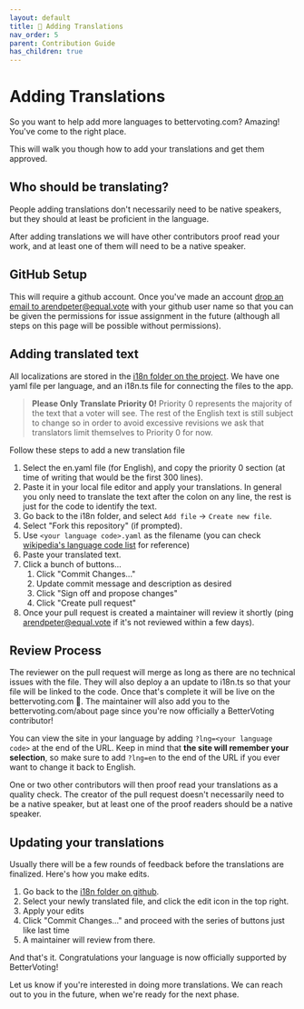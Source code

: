```yaml
---
layout: default
title: 🔡 Adding Translations
nav_order: 5
parent: Contribution Guide
has_children: true
---
```


# Adding Translations

So you want to help add more languages to bettervoting.com? Amazing! You've come to the right place.

This will walk you though how to add your translations and get them approved.

## Who should be translating?

People adding translations don't necessarily need to be native speakers, but they should at least be proficient in the language. 

After adding translations we will have other contributors proof read your work, and at least one of them will need to be a native speaker. 

## GitHub Setup

This will require a github account. Once you've made an account [drop an email to arendpeter@equal.vote](mailto:arendpeter@equal.vote?subject=Triage%20Permissions%20Request&body=Hi%20there!%20Please%20add%20triage%20permissions%20for%20INSERT_GITHUB_USER_NAME.) with your github user name so that you can be given the permissions for issue assignment in the future (although all steps on this page will be possible without permissions).

## Adding translated text

All localizations are stored in the [i18n folder on the project](https://github.com/Equal-Vote/star-server/tree/main/packages/frontend/src/i18n). We have one yaml file per language, and an i18n.ts file for connecting the files to the app.

> **Please Only Translate Priority 0!** Priority 0 represents the majority of the text that a voter will see. The rest of the English text is still subject to change so in order to avoid excessive revisions we ask that translators limit themselves to Priority 0 for now.

Follow these steps to add a new translation file

1. Select the en.yaml file (for English), and copy the priority 0 section (at time of writing that would be the first 300 lines).
1. Paste it in your local file editor and apply your translations. In general you only need to translate the text after the colon on any line, the rest is just for the code to identify the text.
1. Go back to the i18n folder, and select ``Add file`` -> ``Create new file``.
1. Select "Fork this repository" (if prompted).
1. Use ``<your language code>.yaml`` as the filename (you can check [wikipedia's language code list](https://en.wikipedia.org/wiki/List_of_ISO_639_language_codes) for reference)
1. Paste your translated text.
1. Click a bunch of buttons...
    1. Click "Commit Changes..."
    1. Update commit message and description as desired
    1. Click "Sign off and propose changes"
    1. Click "Create pull request"
1. Once your pull request is created a maintainer will review it shortly (ping [arendpeter@equal.vote](mailto:arendpeter@equal.vote) if it's not reviewed within a few days).

## Review Process

The reviewer on the pull request will merge as long as there are no technical issues with the file. They will also deploy a an update to i18n.ts so that your file will be linked to the code. Once that's complete it will be live on the bettervoting.com 🥳. The maintainer will also add you to the bettervoting.com/about page since you're now officially a BetterVoting contributor!

You can view the site in your language by adding ``?lng=<your language code>`` at the end of the URL. Keep in mind that **the site will remember your selection**, so make sure to add ``?lng=en`` to the end of the URL if you ever want to change it back to English.

One or two other contributors will then proof read your translations as a quality check. The creator of the pull request doesn't necessarily need to be a native speaker, but at least one of the proof readers should be a native speaker. 

## Updating your translations 

Usually there will be a few rounds of feedback before the translations are finalized. Here's how you make edits.

1. Go back to the [i18n folder on github](https://github.com/Equal-Vote/star-server/tree/main/packages/frontend/src/i18n).
1. Select your newly translated file, and click the edit icon in the top right.
1. Apply your edits
1. Click "Commit Changes..." and proceed with the series of buttons just like last time
1. A maintainer will review from there.

And that's it. Congratulations your language is now officially supported by BetterVoting!

Let us know if you're interested in doing more translations. We can reach out to you in the future, when we're ready for the next phase.
